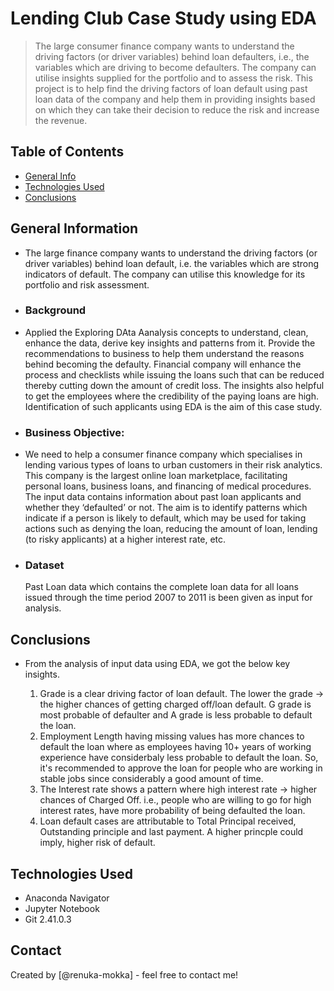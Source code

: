 # Lending Club Case Study using EDA
> The large consumer finance company wants to understand the driving factors (or driver variables) behind loan defaulters, i.e., the variables which are driving to become defaulters. The company can utilise insights supplied for the portfolio and to assess the risk. 
This project is to help find the driving factors of loan default using past loan data of the company and help them in providing insights based on which they can take their decision to reduce the risk and increase the revenue.

## Table of Contents
* [General Info](#general-information)
* [Technologies Used](#technologies-used)
* [Conclusions](#conclusions)

## General Information
- The large finance company wants to understand the driving factors (or driver variables) behind loan default, i.e. the variables which are strong indicators of default.  The company can utilise this knowledge for its portfolio and risk assessment. 
- ### Background
- Applied the Exploring DAta Aanalysis concepts to understand, clean, enhance the data, derive key insights and patterns from it. Provide the recommendations to business to help them understand the reasons behind becoming the defaulty. Financial company will enhance the process and checklists while issuing the loans such that can be reduced thereby cutting down the amount of credit loss. The insights also helpful to get the employees where the credibility of the paying loans are high. Identification of such applicants using EDA is the aim of this case study.
- ### Business Objective:
- We need to help a consumer finance company which specialises in lending various types of loans to urban customers in their risk analytics. This company is the largest online loan marketplace, facilitating personal loans, business loans, and financing of medical procedures.
The input data contains information about past loan applicants and whether they ‘defaulted’ or not. The aim is to identify patterns which indicate if a person is likely to default, which may be used for taking actions such as denying the loan, reducing the amount of loan, lending (to risky applicants) at a higher interest rate, etc.
- ### Dataset
  Past Loan data which contains the complete loan data for all loans issued through the time period 2007 to 2011 is been given as input for analysis.

## Conclusions
- From the analysis of input data using EDA, we got the below key insights.
  
  1. Grade is a clear driving factor of loan default. The lower the grade -> the higher chances of getting charged off/loan default. G grade is most probable of defaulter and A grade is less probable to default the loan.
  2. Employment Length having missing values has more chances to default the loan where as employees having 10+ years of working experience have considerbaly less probable to default the loan. So, it's recommended to approve the loan for people who are working in stable jobs since considerably a good amount of time.
  3. The Interest rate shows a pattern where high interest rate -> higher chances of Charged Off. i.e., people who are willing to go for high interest rates, have more probability of being defaulted the loan.
  4. Loan default cases are attributable to Total Principal received, Outstanding principle and last payment. A higher princple could imply, higher risk of default.

## Technologies Used
- Anaconda Navigator
- Jupyter Notebook
- Git 2.41.0.3
  
## Contact
Created by [@renuka-mokka] - feel free to contact me!


<!-- Optional -->
<!-- ## License -->
<!-- This project is open source and available under the [... License](). -->

<!-- You don't have to include all sections - just the one's relevant to your project -->
